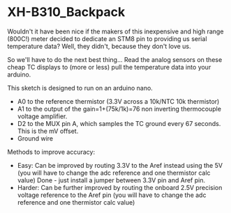 # XH-B310_Backpack
Wouldn't it have been nice if the makers of this inexpensive and high range (800C!) meter decided to dedicate an STM8 pin to providing us serial temperature data? 
Well, they didn't, because they don't love us. 

So we'll have to do the next best thing...
Read the analog sensors on these cheap TC displays to (more or less) pull the temperature data into your arduino. 

This sketch is designed to run on an arduino nano. 
* A0 to the reference thermistor (3.3V across a 10k/NTC 10k thermistor)
* A1 to the output of the gain=1+(75k/1k)=76 non inverting thermocouple voltage amplifier.
* D2 to the MUX pin A, which samples the TC ground every 67 seconds. This is the mV offset. 
* Ground wire

Methods to improve accuracy:
* Easy: Can be improved by routing 3.3V to the Aref instead using the 5V (you will have to change the adc reference and one thermistor calc value)
  Done - just install a jumper between 3.3V pin and Aref pin. 
* Harder: Can be further improved by routing the onboard 2.5V precision voltage reference to the Aref pin (you will have to change the adc reference and one thermistor calc value)
